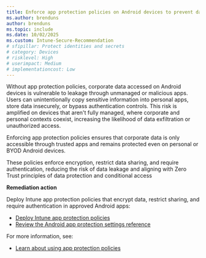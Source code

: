 ```yaml
---
title: Enforce app protection policies on Android devices to prevent data leakage
ms.author: brenduns
author: brenduns
ms.topic: include
ms.date: 10/02/2025
ms.custom: Intune-Secure-Recommendation
# sfipillar: Protect identities and secrets
# category: Devices
# risklevel: High
# userimpact: Medium
# implementationcost: Low
---
```

Without app protection policies, corporate data accessed on Android devices is vulnerable to leakage through unmanaged or malicious apps. Users can unintentionally copy sensitive information into personal apps, store data insecurely, or bypass authentication controls. This risk is amplified on devices that aren't fully managed, where corporate and personal contexts coexist, increasing the likelihood of data exfiltration or unauthorized access.

Enforcing app protection policies ensures that corporate data is only accessible through trusted apps and remains protected even on personal or BYOD Android devices. 

These policies enforce encryption, restrict data sharing, and require authentication, reducing the risk of data leakage and aligning with Zero Trust principles of data protection and conditional access

**Remediation action**

Deploy Intune app protection policies that encrypt data, restrict sharing, and require authentication in approved Android apps:  
- [Deploy Intune app protection policies](/intune/intune-service/apps/app-protection-policies#create-an-iosipados-or-android-app-protection-policy)
- [Review the Android app protection settings reference](/intune/intune-service/apps/app-protection-policy-settings-android)

For more information, see:  
- [Learn about using app protection policies](/intune/intune-service/apps/app-protection-policy)